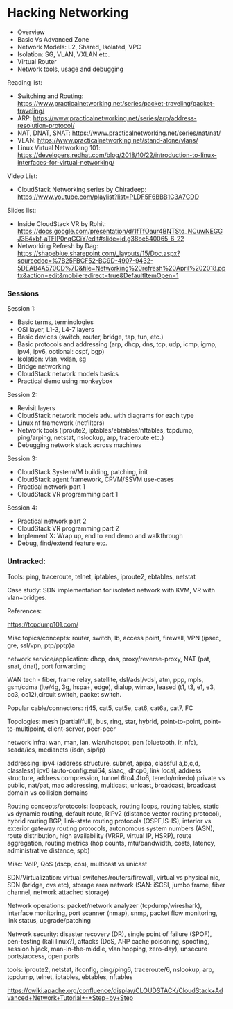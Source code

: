 # Hacking Networking

  - Overview
  - Basic Vs Advanced Zone
  - Network Models: L2, Shared, Isolated, VPC
  - Isolation: SG, VLAN, VXLAN etc.
  - Virtual Router
  - Network tools, usage and debugging

Reading list:
- Switching and Routing: https://www.practicalnetworking.net/series/packet-traveling/packet-traveling/
- ARP: https://www.practicalnetworking.net/series/arp/address-resolution-protocol/
- NAT, DNAT, SNAT: https://www.practicalnetworking.net/series/nat/nat/
- VLAN: https://www.practicalnetworking.net/stand-alone/vlans/
- Linux Virtual Networking 101: https://developers.redhat.com/blog/2018/10/22/introduction-to-linux-interfaces-for-virtual-networking/

Video List:
- CloudStack Networking series by Chiradeep: https://www.youtube.com/playlist?list=PLDF5F6BBB1C3A7CDD

Slides list:
- Inside CloudStack VR by Rohit: https://docs.google.com/presentation/d/1fTfOaur4BNTStd_NCuwNEGGJ3E4xbf-aTFIP0nqGCiY/edit#slide=id.g38be540065_6_22
- Networking Refresh by Dag: https://shapeblue.sharepoint.com/_layouts/15/Doc.aspx?sourcedoc=%7B25FBCF52-BC9D-4907-9432-5DEAB4A570CD%7D&file=Networking%20refresh%20April%202018.pptx&action=edit&mobileredirect=true&DefaultItemOpen=1

### Sessions

Session 1:
- Basic terms, terminologies
- OSI layer, L1-3, L4-7 layers
- Basic devices (switch, router, bridge, tap, tun, etc.)
- Basic protocols and addressing (arp, dhcp, dns, tcp, udp, icmp, igmp, ipv4, ipv6, optional: ospf, bgp)
- Isolation: vlan, vxlan, sg
- Bridge networking
- CloudStack network models basics
- Practical demo using monkeybox

Session 2:
- Revisit layers
- CloudStack network models adv. with diagrams for each type
- Linux nf framework (netfilters)
- Network tools (iproute2, iptables/ebtables/nftables, tcpdump, ping/arping, netstat, nslookup, arp, traceroute etc.)
- Debugging network stack across machines

Session 3:
- CloudStack SystemVM building, patching, init
- CloudStack agent framework, CPVM/SSVM use-cases
- Practical network part 1
- CloudStack VR programming part 1

Session 4:
- Practical network part 2
- CloudStack VR programming part 2
- Implement X: Wrap up, end to end demo and walkthrough
- Debug, find/extend feature etc.

### Untracked:

Tools: ping, traceroute, telnet, iptables, iproute2, ebtables, netstat

Case study:
SDN implementation for isolated network with KVM, VR with vlan+bridges.

References:

https://tcpdump101.com/

Misc topics/concepts:
router, switch, lb, access point, firewall, VPN (ipsec, gre, ssl/vpn, ptp/pptp)a

network service/application: dhcp, dns, proxy/reverse-proxy, NAT (pat, snat,
dnat), port forwarding

WAN tech - fiber, frame relay, satellite, dsl/adsl/vdsl, atm, ppp, mpls,
gsm/cdma (lte/4g, 3g, hspa+, edge), dialup, wimax, leased (t1, t3, e1, e3, oc3,
oc12),circuit switch, packet switch.

Popular cable/connectors: rj45, cat5, cat5e, cat6, cat6a, cat7, FC

Topologies: mesh (partial/full), bus, ring, star, hybrid, point-to-point,
point-to-multipoint, client-server, peer-peer

network infra: wan, man, lan, wlan/hotspot, pan (bluetooth, ir, nfc), scada/ics,
medianets (isdn, sip/ip)

addressing:
ipv4 (address structure, subnet, apipa, classful a,b,c,d, classless)
ipv6 (auto-config:eui64, slaac,, dhcp6, link local, address structure, address compression, tunnel 6to4,4to6, teredo/miredo)
private vs public, nat/pat, mac addressing, multicast, unicast, broadcast, broadcast domain vs collision domains

Routing concepts/protocols: loopback, routing loops, routing tables, static vs
dynamic routing, default route, RIPv2 (distance vector routing protocol), hybrid
routing BGP, link-state routing protocols (OSPF,IS-IS), interior vs exterior
gateway routing protocols, autonomous system numbers (ASN), route distribution,
high availability (VRRP, virtual IP, HSRP), route aggregation,
routing metrics (hop counts, mtu/bandwidth, costs, latency, administrative distance, spb)

Misc: VoIP, QoS (dscp, cos), multicast vs unicast

SDN/Virtualization: virtual switches/routers/firewall, virtual vs physical nic,
SDN (bridge, ovs etc), storage area network (SAN: iSCSI, jumbo frame, fiber
channel, network attached storage)

Network operations: packet/network analyzer (tcpdump/wireshark), interface
monitoring, port scanner (nmap), snmp, packet flow monitoring, link status,
upgrade/patching

Network security: disaster recovery (DR), single point of failure (SPOF),
pen-testing (kali linux?), attacks (DoS, ARP cache poisoning, spoofing, session
hijack, man-in-the-middle, vlan hopping, zero-day), unsecure ports/access, open
ports

tools: iproute2, netstat, ifconfig, ping/ping6, traceroute/6, nslookup, arp,
tcpdump, telnet, iptables, ebtables, nftables

https://cwiki.apache.org/confluence/display/CLOUDSTACK/CloudStack+Advanced+Network+Tutorial+-+Step+by+Step
